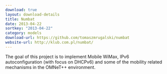 ```yaml
---
download: true
layout: download-details
title: Numbat
date: 2013-04-22
sortkey: "2013-04-22"
category: models
download-url: https://github.com/tomaszmrugalski/numbat
website-url: http://klub.com.pl/numbat/
---
```


The goal of this project is to implement Mobile WiMax, IPv6 autoconfiguration (with focus on DHCPv6) and some of the mobility related mechanisms in the OMNeT++ environment.
